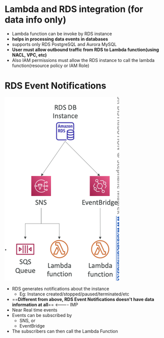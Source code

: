 

# Lambda and RDS integration (for data info only)

- Lambda function can be invoke by RDS instance 
- **helps in processing data events in databases**
- supports only RDS PostgreSQL and Aurora MySQL
- **User must allow outbound traffic from RDS to Lambda function(using NACL, VPC, etc)**
- Also IAM permissions must allow the RDS instance to call the lambda function(resource policy or IAM Role)



# RDS Event Notifications
![image](../../img/Pasted_image_20240421194645.png)
- RDS generates notifications about the instance
	- Eg: Instance created/stopped/paused/terminated/etc
- ==**Different from above, RDS Event Notifications doesn't have data information at all**== <---- IMP
- Near Real time events
- Events can be subscribed by 
	- SNS, or
	- EventBridge
- The subscribers can then call the Lambda Function
